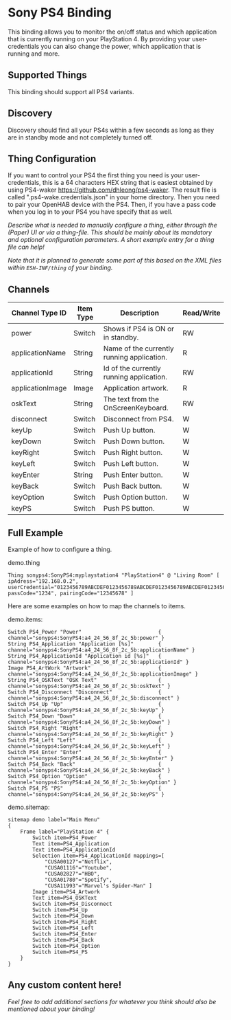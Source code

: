 # Sony PS4 Binding

This binding allows you to monitor the on/off status and which application that is currently running on your PlayStation 4.
By providing your user-credentials you can also change the power, which application that is running and more.

## Supported Things

This binding should support all PS4 variants.

## Discovery

Discovery should find all your PS4s within a few seconds as long as they are in standby mode and not completely turned off.

## Thing Configuration

If you want to control your PS4 the first thing you need is your user-credentials, this is a 64 characters HEX string that is easiest obtained by using PS4-waker https://github.com/dhleong/ps4-waker. The result file is called ".ps4-wake.credentials.json" in your home directory.
Then you need to pair your OpenHAB device with the PS4.
Then, if you have a pass code when you log in to your PS4 you have specify that as well.
 
_Describe what is needed to manually configure a thing, either through the (Paper) UI or via a thing-file. This should be mainly about its mandatory and optional configuration parameters. A short example entry for a thing file can help!_

_Note that it is planned to generate some part of this based on the XML files within ```ESH-INF/thing``` of your binding._

## Channels

| Channel Type ID | Item Type | Description                                                              | Read/Write |
|-----------------|-----------|--------------------------------------------------------------------------|------------|
| power           | Switch    | Shows if PS4 is ON or in standby.                                        | RW         |
| applicationName | String    | Name of the currently running application.                               | R          |
| applicationId   | String    | Id of the currently running application.                                 | RW         |
| applicationImage| Image     | Application artwork.                                                     | R          |
| oskText         | String    | The text from the OnScreenKeyboard.                                      | RW         |
| disconnect      | Switch    | Disconnect from PS4.                                                     | W          |
| keyUp           | Switch    | Push Up button.                                                          | W          |
| keyDown         | Switch    | Push Down button.                                                        | W          |
| keyRight        | Switch    | Push Right button.                                                       | W          |
| keyLeft         | Switch    | Push Left button.                                                        | W          |
| keyEnter        | String    | Push Enter button.                                                       | W          |
| keyBack         | Switch    | Push Back button.                                                        | W          |
| keyOption       | Switch    | Push Option button.                                                      | W          |
| keyPS           | Switch    | Push PS button.                                                          | W          |

## Full Example

Example of how to configure a thing.

demo.thing

```
Thing sonyps4:SonyPS4:myplaystation4 "PlayStation4" @ "Living Room" [ ipAdress="192.168.0.2", userCredential="0123456789ABCDEF0123456789ABCDEF0123456789ABCDEF0123456789ABCDEF", passCode="1234", pairingCode="12345678" ]
```

Here are some examples on how to map the channels to items.

demo.items:

```
Switch PS4_Power "Power"                         { channel="sonyps4:SonyPS4:a4_24_56_8f_2c_5b:power" }
String PS4_Application "Application [%s]"        { channel="sonyps4:SonyPS4:a4_24_56_8f_2c_5b:applicationName" }
String PS4_ApplicationId "Application id [%s]"   { channel="sonyps4:SonyPS4:a4_24_56_8f_2c_5b:applicationId" }
Image PS4_ArtWork "Artwork"                      { channel="sonyps4:SonyPS4:a4_24_56_8f_2c_5b:applicationImage" }
String PS4_OSKText "OSK Text"                    { channel="sonyps4:SonyPS4:a4_24_56_8f_2c_5b:oskText" }
Switch PS4_Disconnect "Disconnect"               { channel="sonyps4:SonyPS4:a4_24_56_8f_2c_5b:disconnect" }
Switch PS4_Up "Up"                               { channel="sonyps4:SonyPS4:a4_24_56_8f_2c_5b:keyUp" }
Switch PS4_Down "Down"                           { channel="sonyps4:SonyPS4:a4_24_56_8f_2c_5b:keyDown" }
Switch PS4_Right "Right"                         { channel="sonyps4:SonyPS4:a4_24_56_8f_2c_5b:keyRight" }
Switch PS4_Left "Left"                           { channel="sonyps4:SonyPS4:a4_24_56_8f_2c_5b:keyLeft" }
Switch PS4_Enter "Enter"                         { channel="sonyps4:SonyPS4:a4_24_56_8f_2c_5b:keyEnter" }
Switch PS4_Back "Back"                           { channel="sonyps4:SonyPS4:a4_24_56_8f_2c_5b:keyBack" }
Switch PS4_Option "Option"                       { channel="sonyps4:SonyPS4:a4_24_56_8f_2c_5b:keyOption" }
Switch PS4_PS "PS"                               { channel="sonyps4:SonyPS4:a4_24_56_8f_2c_5b:keyPS" }
```

demo.sitemap:

```
sitemap demo label="Main Menu"
{
    Frame label="PlayStation 4" {
        Switch item=PS4_Power
        Text item=PS4_Application
        Text item=PS4_ApplicationId
        Selection item=PS4_ApplicationId mappings=[
            "CUSA00127"="Netflix",
            "CUSA01116"="Youtube",
            "CUSA02827"="HBO",
            "CUSA01780"="Spotify",
            "CUSA11993"="Marvel's Spider-Man" ]
        Image item=PS4_Artwork
        Text item=PS4_OSKText
        Switch item=PS4_Disconnect
        Switch item=PS4_Up
        Switch item=PS4_Down
        Switch item=PS4_Right
        Switch item=PS4_Left
        Switch item=PS4_Enter
        Switch item=PS4_Back
        Switch item=PS4_Option
        Switch item=PS4_PS
    }
}
```

## Any custom content here!

_Feel free to add additional sections for whatever you think should also be mentioned about your binding!_

